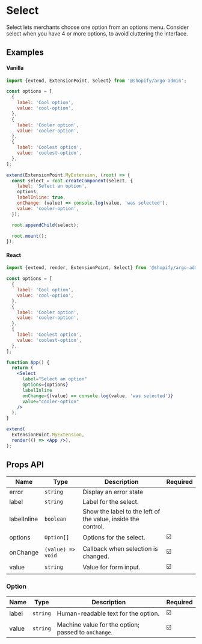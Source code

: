 # Select

Select lets merchants choose one option from an options menu. Consider select when you have 4 or more options, to avoid cluttering the interface.

## Examples

#### Vanilla

```js
import {extend, ExtensionPoint, Select} from '@shopify/argo-admin';

const options = [
  {
    label: 'Cool option',
    value: 'cool-option',
  },
  {
    label: 'Cooler option',
    value: 'cooler-option',
  },
  {
    label: 'Coolest option',
    value: 'coolest-option',
  },
];

extend(ExtensionPoint.MyExtension, (root) => {
  const select = root.createComponent(Select, {
    label: 'Select an option',
    options,
    labelInline: true,
    onChange: (value) => console.log(value, 'was selected'),
    value: 'cooler-option',
  });

  root.appendChild(select);

  root.mount();
});
```

#### React

```jsx
import {extend, render, ExtensionPoint, Select} from '@shopify/argo-admin-react';

const options = [
  {
    label: 'Cool option',
    value: 'cool-option',
  },
  {
    label: 'Cooler option',
    value: 'cooler-option',
  },
  {
    label: 'Coolest option',
    value: 'coolest-option',
  },
];

function App() {
  return (
    <Select
      label="Select an option"
      options={options}
      labelInline
      onChange={(value) => console.log(value, 'was selected')}
      value="cooler-option"
    />
  );
}

extend(
  ExtensionPoint.MyExtension,
  render(() => <App />),
);
```

## Props API

| Name        | Type              | Description                                                  | Required |
| ----------- | ----------------- | ------------------------------------------------------------ | -------- |
| error       | `string`          | Display an error state                                       |          |
| label       | `string`          | Label for the select.                                        |          |
| labelInline | `boolean`         | Show the label to the left of the value, inside the control. |          |
| options     | `Option[]`        | Options for the select.                                      | ☑️        |
| onChange    | `(value) => void` | Callback when selection is changed.                          | ☑️        |
| value       | `string`          | Value for form input.                                        | ☑️        |

### Option

| Name  | Type     | Description                                         | Required |
| ----- | -------- | --------------------------------------------------- | -------- |
| label | `string` | Human-readable text for the option.                 | ☑️       |
| value | `string` | Machine value for the option; passed to `onChange`. | ☑️       |
